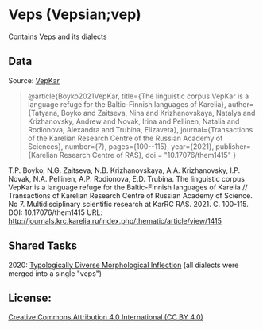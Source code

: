 # Veps  (Vepsian;vep) 

Contains Veps and its dialects


## Data
Source: [VepKar](http://dictorpus.krc.karelia.ru/en)

> @article{Boyko2021VepKar,
>   title={The linguistic corpus VepKar is a language refuge for the Baltic-Finnish languages of Karelia},
>   author={Tatyana, Boyko and Zaitseva, Nina and Krizhanovskaya, Natalya and Krizhanovsky, Andrew and Novak, Irina and Pellinen, Natalia and Rodionova, Alexandra and Trubina, Elizaveta},
>   journal={Transactions of the Karelian Research Centre of the Russian Academy of Sciences},
>   number={7},
>   pages={100--115},
>   year={2021},
>   publisher={Karelian Research Centre of RAS},
>   doi = "10.17076/them1415"
}

T.P. Boyko, N.G. Zaitseva, N.B. Krizhanovskaya, A.A. Krizhanovsky, I.P. Novak, N.A. Pellinen, A.P. Rodionova, E.D. Trubina. 
The linguistic corpus VepKar is a language refuge for the Baltic-Finnish languages of Karelia //
Transactions of Karelian Research Centre of Russian Academy of Science. No 7. Multidisciplinary scientific research at KarRC RAS. 2021. C. 100-115. 
DOI: 10.17076/them1415 URL: http://journals.krc.karelia.ru/index.php/thematic/article/view/1415

## Shared Tasks

2020: [Typologically Diverse Morphological Inflection](https://www.aclweb.org/anthology/2020.sigmorphon-1.1/)
(all dialects were merged into a single "veps")

## License: 
[Creative Commons Attribution 4.0 International (CC BY 4.0)](https://creativecommons.org/licenses/by/4.0/)

